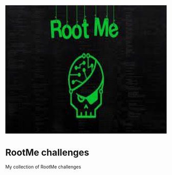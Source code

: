 <img src="./Logo.jpg" style="height:400px;width:auto">

# RootMe challenges

My collection of RootMe challenges
